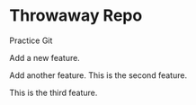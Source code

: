 # Throwaway Repo

 Practice Git

 Add a new feature.

Add another feature. This is the second feature.

This is the third feature.
